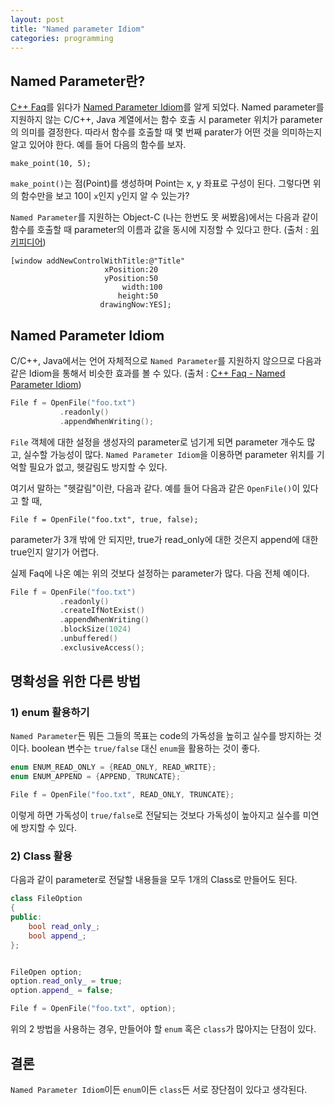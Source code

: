 ```yaml
---
layout: post
title: "Named parameter Idiom"
categories: programming
---
```


## Named Parameter란?

[C++ Faq][1]를 읽다가 [Named Parameter Idiom][2]를 알게 되었다. Named parameter를 지원하지 않는 C/C++, Java 계열에서는 함수 호출 시 parameter 위치가 parameter의 의미를 결정한다. 따라서 함수를 호출할 때 몇 번째 parater가 어떤 것을 의미하는지 알고 있어야 한다. 예를 들어 다음의 함수를 보자.

    make_point(10, 5);

`make_point()`는 점(Point)를 생성하며 Point는 x, y 좌표로 구성이 된다. 그렇다면 위의 함수만을 보고 10이 `x`인지 `y`인지 알 수 있는가?

`Named Parameter`를 지원하는 Object-C (나는 한번도 못 써봤음)에서는 다음과 같이 함수를 호출할 때 parameter의 이름과 값을 동시에 지정할 수 있다고 한다. (출처 : [위키피디어][3])

```
[window addNewControlWithTitle:@"Title"
                     xPosition:20
                     yPosition:50
                         width:100
                        height:50
                    drawingNow:YES];
```

## Named Parameter Idiom

C/C++, Java에서는 언어 자체적으로 `Named Parameter`를 지원하지 않으므로 다음과 같은 Idiom을 통해서 비슷한 효과를 볼 수 있다. (출처 : [C++ Faq - Named Parameter Idiom][2])

```cpp
File f = OpenFile("foo.txt")
           .readonly()
           .appendWhenWriting();
```

`File` 객체에 대한 설정을 생성자의 parameter로 넘기게 되면 parameter 개수도 많고, 실수할 가능성이 많다. `Named Parameter Idiom`을 이용하면 parameter 위치를 기억할 필요가 없고, 헷갈림도 방지할 수 있다.

여기서 말하는 "헷갈림"이란, 다음과 같다. 예를 들어 다음과 같은 `OpenFile()`이 있다고 할 때, 

    File f = OpenFile("foo.txt", true, false);

parameter가 3개 밖에 안 되지만, true가 read_only에 대한 것은지 append에 대한 true인지 알기가 어렵다.

실제 Faq에 나온 예는 위의 것보다 설정하는 parameter가 많다. 다음 전체 예이다.

```cpp
File f = OpenFile("foo.txt")
           .readonly()
           .createIfNotExist()
           .appendWhenWriting()
           .blockSize(1024)
           .unbuffered()
           .exclusiveAccess();
```

## 명확성을 위한 다른 방법

### 1) enum 활용하기

`Named Parameter`든 뭐든 그들의 목표는 code의 가독성을 높히고 실수를 방지하는 것이다. boolean 변수는 `true/false` 대신 `enum`을 활용하는 것이 좋다.

```cpp
enum ENUM_READ_ONLY = {READ_ONLY, READ_WRITE};
enum ENUM_APPEND = {APPEND, TRUNCATE};

File f = OpenFile("foo.txt", READ_ONLY, TRUNCATE};
```

이렇게 하면 가독성이 `true/false`로 전달되는 것보다 가독성이 높아지고 실수를 미연에 방지할 수 있다.

### 2) Class 활용

다음과 같이 parameter로 전달할 내용들을 모두 1개의 Class로 만들어도 된다.

```cpp
class FileOption
{
public:
    bool read_only_;
    bool append_;
};


FileOpen option;
option.read_only_ = true;
option.append_ = false;

File f = OpenFile("foo.txt", option);
```

위의 2 방법을 사용하는 경우, 만들어야 할 `enum` 혹은 `class`가 많아지는 단점이 있다.

## 결론

`Named Parameter Idiom`이든 `enum`이든 `class`든 서로 장단점이 있다고 생각된다.

[1]: https://isocpp.org/faq
[2]: https://isocpp.org/wiki/faq/ctors#named-parameter-idiom
[3]: http://en.wikipedia.org/wiki/Named_parameter

